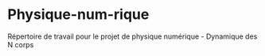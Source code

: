# Physique-num-rique
Répertoire de travail pour le projet de physique numérique - Dynamique des N corps
